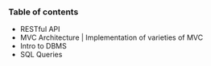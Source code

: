 ### Table of contents
- RESTful API
- MVC Architecture | Implementation of varieties of MVC
- Intro to DBMS
- SQL Queries
